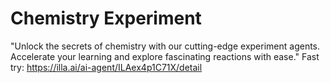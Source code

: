 # Chemistry Experiment 
"Unlock the secrets of chemistry with our cutting-edge experiment agents. Accelerate your learning and explore fascinating reactions with ease."
Fast try: https://illa.ai/ai-agent/ILAex4p1C71X/detail
